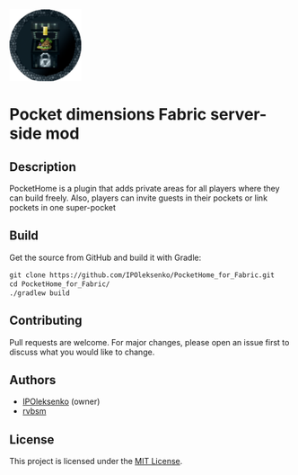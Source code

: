 <img src="assets/logo.png" width="128" alt="logo">

# Pocket dimensions Fabric server-side mod

## Description

PocketHome is a plugin that adds private areas for all players where they can build freely.
Also, players can invite guests in their pockets or link pockets in one super-pocket

## Build

Get the source from GitHub and build it with Gradle:

```shell
git clone https://github.com/IPOleksenko/PocketHome_for_Fabric.git
cd PocketHome_for_Fabric/
./gradlew build
```

## Contributing

Pull requests are welcome. For major changes, please open an issue first
to discuss what you would like to change.

## Authors

- [IPOleksenko](https://github.com/IPOleksenko) (owner)
- [rvbsm](https://github.com/rvbsm)

## License

This project is licensed under the [MIT License][license].

[license]: ./LICENSE
